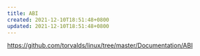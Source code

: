 ```yaml
---
title: ABI
created: 2021-12-10T18:51:48+0800
updated: 2021-12-10T18:51:48+0800
---
```



https://github.com/torvalds/linux/tree/master/Documentation/ABI
